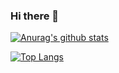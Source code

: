 ### Hi there 👋

<!--
**stasbar/stasbar** is a ✨ _special_ ✨ repository because its `README.md` (this file) appears on your GitHub profile.

Here are some ideas to get you started:

- 🔭 I’m currently working on ...
- 🌱 I’m currently learning ...
- 👯 I’m looking to collaborate on ...
- 🤔 I’m looking for help with ...
- 💬 Ask me about ...
- 📫 How to reach me: ...
- 😄 Pronouns: ...
- ⚡ Fun fact: ...
-->

[![Anurag's github stats](https://github-readme-stats.vercel.app/api?username=stasbar)](https://github.com/anuraghazra/github-readme-stats)

[![Top Langs](https://github-readme-stats.vercel.app/api/top-langs/?username=stasbar)](https://github.com/anuraghazra/github-readme-stats)

